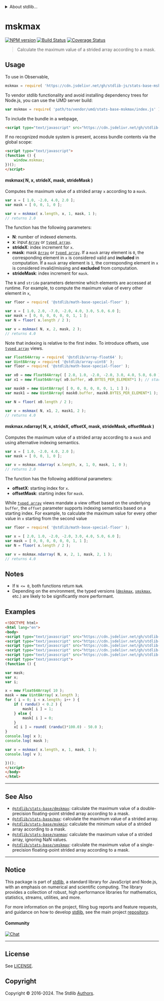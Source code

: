 <!--

@license Apache-2.0

Copyright (c) 2020 The Stdlib Authors.

Licensed under the Apache License, Version 2.0 (the "License");
you may not use this file except in compliance with the License.
You may obtain a copy of the License at

   http://www.apache.org/licenses/LICENSE-2.0

Unless required by applicable law or agreed to in writing, software
distributed under the License is distributed on an "AS IS" BASIS,
WITHOUT WARRANTIES OR CONDITIONS OF ANY KIND, either express or implied.
See the License for the specific language governing permissions and
limitations under the License.

-->


<details>
  <summary>
    About stdlib...
  </summary>
  <p>We believe in a future in which the web is a preferred environment for numerical computation. To help realize this future, we've built stdlib. stdlib is a standard library, with an emphasis on numerical and scientific computation, written in JavaScript (and C) for execution in browsers and in Node.js.</p>
  <p>The library is fully decomposable, being architected in such a way that you can swap out and mix and match APIs and functionality to cater to your exact preferences and use cases.</p>
  <p>When you use stdlib, you can be absolutely certain that you are using the most thorough, rigorous, well-written, studied, documented, tested, measured, and high-quality code out there.</p>
  <p>To join us in bringing numerical computing to the web, get started by checking us out on <a href="https://github.com/stdlib-js/stdlib">GitHub</a>, and please consider <a href="https://opencollective.com/stdlib">financially supporting stdlib</a>. We greatly appreciate your continued support!</p>
</details>

# mskmax

[![NPM version][npm-image]][npm-url] [![Build Status][test-image]][test-url] [![Coverage Status][coverage-image]][coverage-url] <!-- [![dependencies][dependencies-image]][dependencies-url] -->

> Calculate the maximum value of a strided array according to a mask.

<section class="intro">

</section>

<!-- /.intro -->



<section class="usage">

## Usage

To use in Observable,

```javascript
mskmax = require( 'https://cdn.jsdelivr.net/gh/stdlib-js/stats-base-mskmax@umd/browser.js' )
```

To vendor stdlib functionality and avoid installing dependency trees for Node.js, you can use the UMD server build:

```javascript
var mskmax = require( 'path/to/vendor/umd/stats-base-mskmax/index.js' )
```

To include the bundle in a webpage,

```html
<script type="text/javascript" src="https://cdn.jsdelivr.net/gh/stdlib-js/stats-base-mskmax@umd/browser.js"></script>
```

If no recognized module system is present, access bundle contents via the global scope:

```html
<script type="text/javascript">
(function () {
    window.mskmax;
})();
</script>
```

#### mskmax( N, x, strideX, mask, strideMask )

Computes the maximum value of a strided array `x` according to a `mask`.

```javascript
var x = [ 1.0, -2.0, 4.0, 2.0 ];
var mask = [ 0, 0, 1, 0 ];

var v = mskmax( x.length, x, 1, mask, 1 );
// returns 2.0
```

The function has the following parameters:

-   **N**: number of indexed elements.
-   **x**: input [`Array`][mdn-array] or [`typed array`][mdn-typed-array].
-   **strideX**: index increment for `x`.
-   **mask**: mask [`Array`][mdn-array] or [`typed array`][mdn-typed-array]. If a `mask` array element is `0`, the corresponding element in `x` is considered valid and **included** in computation. If a `mask` array element is `1`, the corresponding element in `x` is considered invalid/missing and **excluded** from computation.
-   **strideMask**: index increment for `mask`.

The `N` and `stride` parameters determine which elements are accessed at runtime. For example, to compute the maximum value of every other element in `x`,

```javascript
var floor = require( '@stdlib/math-base-special-floor' );

var x = [ 1.0, 2.0, -7.0, -2.0, 4.0, 3.0, 5.0, 6.0 ];
var mask = [ 0, 0, 0, 0, 0, 0, 1, 1 ];
var N = floor( x.length / 2 );

var v = mskmax( N, x, 2, mask, 2 );
// returns 4.0
```

Note that indexing is relative to the first index. To introduce offsets, use [`typed array`][mdn-typed-array] views.

<!-- eslint-disable stdlib/capitalized-comments -->

```javascript
var Float64Array = require( '@stdlib/array-float64' );
var Uint8Array = require( '@stdlib/array-uint8' );
var floor = require( '@stdlib/math-base-special-floor' );

var x0 = new Float64Array( [ 2.0, 1.0, -2.0, -2.0, 3.0, 4.0, 5.0, 6.0 ] );
var x1 = new Float64Array( x0.buffer, x0.BYTES_PER_ELEMENT*1 ); // start at 2nd element

var mask0 = new Uint8Array( [ 0, 0, 0, 0, 0, 0, 1, 1 ] );
var mask1 = new Uint8Array( mask0.buffer, mask0.BYTES_PER_ELEMENT*1 ); // start at 2nd element

var N = floor( x0.length / 2 );

var v = mskmax( N, x1, 2, mask1, 2 );
// returns 4.0
```

#### mskmax.ndarray( N, x, strideX, offsetX, mask, strideMask, offsetMask )

Computes the maximum value of a strided array according to a `mask` and using alternative indexing semantics.

```javascript
var x = [ 1.0, -2.0, 4.0, 2.0 ];
var mask = [ 0, 0, 1, 0 ];

var v = mskmax.ndarray( x.length, x, 1, 0, mask, 1, 0 );
// returns 2.0
```

The function has the following additional parameters:

-   **offsetX**: starting index for `x`.
-   **offsetMask**: starting index for `mask`.

While [`typed array`][mdn-typed-array] views mandate a view offset based on the underlying `buffer`, the `offset` parameter supports indexing semantics based on a starting index. For example, to calculate the maximum value for every other value in `x` starting from the second value

```javascript
var floor = require( '@stdlib/math-base-special-floor' );

var x = [ 2.0, 1.0, -2.0, -2.0, 3.0, 4.0, 5.0, 6.0 ];
var mask = [ 0, 0, 0, 0, 0, 0, 1, 1 ];
var N = floor( x.length / 2 );

var v = mskmax.ndarray( N, x, 2, 1, mask, 2, 1 );
// returns 4.0
```

</section>

<!-- /.usage -->

<section class="notes">

## Notes

-   If `N <= 0`, both functions return `NaN`.
-   Depending on the environment, the typed versions ([`dmskmax`][@stdlib/stats/base/dmskmax], [`smskmax`][@stdlib/stats/base/smskmax], etc.) are likely to be significantly more performant.

</section>

<!-- /.notes -->

<section class="examples">

## Examples

<!-- eslint no-undef: "error" -->

```html
<!DOCTYPE html>
<html lang="en">
<body>
<script type="text/javascript" src="https://cdn.jsdelivr.net/gh/stdlib-js/random-base-randu@umd/browser.js"></script>
<script type="text/javascript" src="https://cdn.jsdelivr.net/gh/stdlib-js/math-base-special-round@umd/browser.js"></script>
<script type="text/javascript" src="https://cdn.jsdelivr.net/gh/stdlib-js/array-float64@umd/browser.js"></script>
<script type="text/javascript" src="https://cdn.jsdelivr.net/gh/stdlib-js/array-uint8@umd/browser.js"></script>
<script type="text/javascript" src="https://cdn.jsdelivr.net/gh/stdlib-js/stats-base-mskmax@umd/browser.js"></script>
<script type="text/javascript">
(function () {

var mask;
var x;
var i;

x = new Float64Array( 10 );
mask = new Uint8Array( x.length );
for ( i = 0; i < x.length; i++ ) {
    if ( randu() < 0.2 ) {
        mask[ i ] = 1;
    } else {
        mask[ i ] = 0;
    }
    x[ i ] = round( (randu()*100.0) - 50.0 );
}
console.log( x );
console.log( mask );

var v = mskmax( x.length, x, 1, mask, 1 );
console.log( v );

})();
</script>
</body>
</html>
```

</section>

<!-- /.examples -->

<!-- Section for related `stdlib` packages. Do not manually edit this section, as it is automatically populated. -->

<section class="related">

* * *

## See Also

-   <span class="package-name">[`@stdlib/stats-base/dmskmax`][@stdlib/stats/base/dmskmax]</span><span class="delimiter">: </span><span class="description">calculate the maximum value of a double-precision floating-point strided array according to a mask.</span>
-   <span class="package-name">[`@stdlib/stats-base/max`][@stdlib/stats/base/max]</span><span class="delimiter">: </span><span class="description">calculate the maximum value of a strided array.</span>
-   <span class="package-name">[`@stdlib/stats-base/mskmin`][@stdlib/stats/base/mskmin]</span><span class="delimiter">: </span><span class="description">calculate the minimum value of a strided array according to a mask.</span>
-   <span class="package-name">[`@stdlib/stats-base/nanmax`][@stdlib/stats/base/nanmax]</span><span class="delimiter">: </span><span class="description">calculate the maximum value of a strided array, ignoring NaN values.</span>
-   <span class="package-name">[`@stdlib/stats-base/smskmax`][@stdlib/stats/base/smskmax]</span><span class="delimiter">: </span><span class="description">calculate the maximum value of a single-precision floating-point strided array according to a mask.</span>

</section>

<!-- /.related -->

<!-- Section for all links. Make sure to keep an empty line after the `section` element and another before the `/section` close. -->


<section class="main-repo" >

* * *

## Notice

This package is part of [stdlib][stdlib], a standard library for JavaScript and Node.js, with an emphasis on numerical and scientific computing. The library provides a collection of robust, high performance libraries for mathematics, statistics, streams, utilities, and more.

For more information on the project, filing bug reports and feature requests, and guidance on how to develop [stdlib][stdlib], see the main project [repository][stdlib].

#### Community

[![Chat][chat-image]][chat-url]

---

## License

See [LICENSE][stdlib-license].


## Copyright

Copyright &copy; 2016-2024. The Stdlib [Authors][stdlib-authors].

</section>

<!-- /.stdlib -->

<!-- Section for all links. Make sure to keep an empty line after the `section` element and another before the `/section` close. -->

<section class="links">

[npm-image]: http://img.shields.io/npm/v/@stdlib/stats-base-mskmax.svg
[npm-url]: https://npmjs.org/package/@stdlib/stats-base-mskmax

[test-image]: https://github.com/stdlib-js/stats-base-mskmax/actions/workflows/test.yml/badge.svg?branch=v0.2.2
[test-url]: https://github.com/stdlib-js/stats-base-mskmax/actions/workflows/test.yml?query=branch:v0.2.2

[coverage-image]: https://img.shields.io/codecov/c/github/stdlib-js/stats-base-mskmax/main.svg
[coverage-url]: https://codecov.io/github/stdlib-js/stats-base-mskmax?branch=main

<!--

[dependencies-image]: https://img.shields.io/david/stdlib-js/stats-base-mskmax.svg
[dependencies-url]: https://david-dm.org/stdlib-js/stats-base-mskmax/main

-->

[chat-image]: https://img.shields.io/gitter/room/stdlib-js/stdlib.svg
[chat-url]: https://app.gitter.im/#/room/#stdlib-js_stdlib:gitter.im

[stdlib]: https://github.com/stdlib-js/stdlib

[stdlib-authors]: https://github.com/stdlib-js/stdlib/graphs/contributors

[umd]: https://github.com/umdjs/umd
[es-module]: https://developer.mozilla.org/en-US/docs/Web/JavaScript/Guide/Modules

[deno-url]: https://github.com/stdlib-js/stats-base-mskmax/tree/deno
[deno-readme]: https://github.com/stdlib-js/stats-base-mskmax/blob/deno/README.md
[umd-url]: https://github.com/stdlib-js/stats-base-mskmax/tree/umd
[umd-readme]: https://github.com/stdlib-js/stats-base-mskmax/blob/umd/README.md
[esm-url]: https://github.com/stdlib-js/stats-base-mskmax/tree/esm
[esm-readme]: https://github.com/stdlib-js/stats-base-mskmax/blob/esm/README.md
[branches-url]: https://github.com/stdlib-js/stats-base-mskmax/blob/main/branches.md

[stdlib-license]: https://raw.githubusercontent.com/stdlib-js/stats-base-mskmax/main/LICENSE

[mdn-array]: https://developer.mozilla.org/en-US/docs/Web/JavaScript/Reference/Global_Objects/Array

[mdn-typed-array]: https://developer.mozilla.org/en-US/docs/Web/JavaScript/Reference/Global_Objects/TypedArray

<!-- <related-links> -->

[@stdlib/stats/base/dmskmax]: https://github.com/stdlib-js/stats-base-dmskmax/tree/umd

[@stdlib/stats/base/max]: https://github.com/stdlib-js/stats-base-max/tree/umd

[@stdlib/stats/base/mskmin]: https://github.com/stdlib-js/stats-base-mskmin/tree/umd

[@stdlib/stats/base/nanmax]: https://github.com/stdlib-js/stats-base-nanmax/tree/umd

[@stdlib/stats/base/smskmax]: https://github.com/stdlib-js/stats-base-smskmax/tree/umd

<!-- </related-links> -->

</section>

<!-- /.links -->

